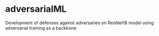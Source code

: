 # adversarialML
Development of defenses against adversaries on ResNet18 model using adversarial training as a backbone
